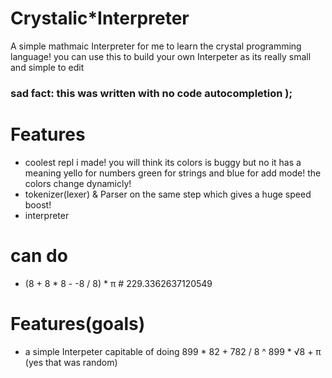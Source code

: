 # Crystalic*Interpreter
A simple mathmaic Interpreter for me to learn the crystal programming language!
you can use this to build your own Interpeter as its really small and simple to edit

### sad fact: this was written with no code autocompletion );
# Features
- coolest repl i made! you will think its colors is buggy
but no it has a meaning yello for numbers green for strings
and blue for add mode! the colors change dynamicly!
- tokenizer(lexer) & Parser on the same step which gives a huge speed boost!
- interpreter
# can do 
- (8 + 8 * 8 - -8 / 8) * π # 229.3362637120549
# Features(goals)
- a simple Interpeter capitable of doing 899 * 82 + 782 / 8 ^ 899 * √8 + π (yes that was random)
